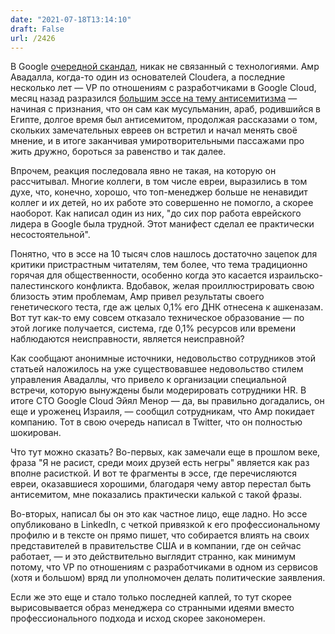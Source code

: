 ```yaml
---
date: "2021-07-18T13:14:10"
draft: False
url: /2426
---
```


В Google [очередной скандал](https://www.cnbc.com/2021/07/16/google-separates-with-cloud-vp-after-employees-complain-about-manifesto.html), никак не связанный с технологиями. Амр Авадалла, когда-то один из основателей Cloudera, а последние несколько лет — VP по отношениям с разработчиками в Google Cloud, месяц назад разразился [большим эссе на тему антисемитизма](https://www.linkedin.com/pulse/we-one-amr-awadallah/) — начиная с признания, что он сам как мусульманин, араб, родившийся в Египте, долгое время был антисемитом, продолжая рассказами о том, скольких замечательных евреев он встретил и начал менять своё мнение, и в итоге заканчивая умиротворительными пассажами про жить дружно, бороться за равенство и так далее.

Впрочем, реакция последовала явно не такая, на которую он рассчитывал. Многие коллеги, в том числе евреи, выразились в том духе, что, конечно, хорошо, что топ-менеджер больше не ненавидит коллег и их детей, но их работе это совершенно не помогло, а скорее наоборот. Как написал один из них, "до сих пор работа еврейского лидера в Google была трудной. Этот манифест сделал ее практически несостоятельной". 

Понятно, что в эссе на 10 тысяч слов нашлось достаточно зацепок для критики пристрастным читателям, тем более, что тема традиционно горячая для общественности, особенно когда это касается израильско-палестинского конфликта. Вдобавок, желая проиллюстрировать свою близость этим проблемам, Амр привел результаты своего генетического теста, где аж целых 0,1% его ДНК отнесена к ашкеназам. Вот тут как-то ему совсем отказало техническое образование — по этой логике получается, система, где 0,1% ресурсов или времени наблюдаются неисправности, является неисправной?

Как сообщают анонимные источники, недовольство сотрудников этой статьей наложилось на уже существовавшее недовольство стилем управления Авадаллы, что привело к организации специальной встречи, которую вынуждены были модерировать сотрудники HR. В итоге CTO Google Cloud Эйял Менор — да, вы правильно догадались, он еще и уроженец Израиля, — сообщил сотрудникам, что Амр покидает компанию. Тот в свою очередь написал в Twitter, что он полностью шокирован. 

Что тут можно сказать? Во-первых, как замечали еще в прошлом веке, фраза "Я не расист, среди моих друзей есть негры" является как раз вполне расисткой. И вот те фрагменты в эссе, где перечисляются евреи, оказавшиеся хорошими, благодаря чему автор перестал быть антисемитом, мне показались практически калькой с такой фразы. 

Во-вторых, написал бы он это как частное лицо, еще ладно. Но эссе опубликовано в LinkedIn, с четкой привязкой к его профессиональному профилю и в тексте он прямо пишет, что собирается влиять на своих представителей в правительстве США и в компании, где он сейчас работает, — и это действительно выглядит странно, как минимум потому, что VP по отношениям с разработчиками в одном из сервисов (хотя и большом) вряд ли уполномочен делать политические заявления. 

Если же это еще и стало только последней каплей, то тут скорее вырисовывается образ менеджера со странными идеями вместо профессионального подхода и исход скорее закономерен.
